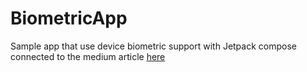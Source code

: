 # BiometricApp
Sample app that use device biometric support with Jetpack compose connected to the medium article <a href="https://medium.com/@en.mazzucchelli/biometric-authentication-jetpack-compose-146ee35e7039" target="_blank">here</a>
